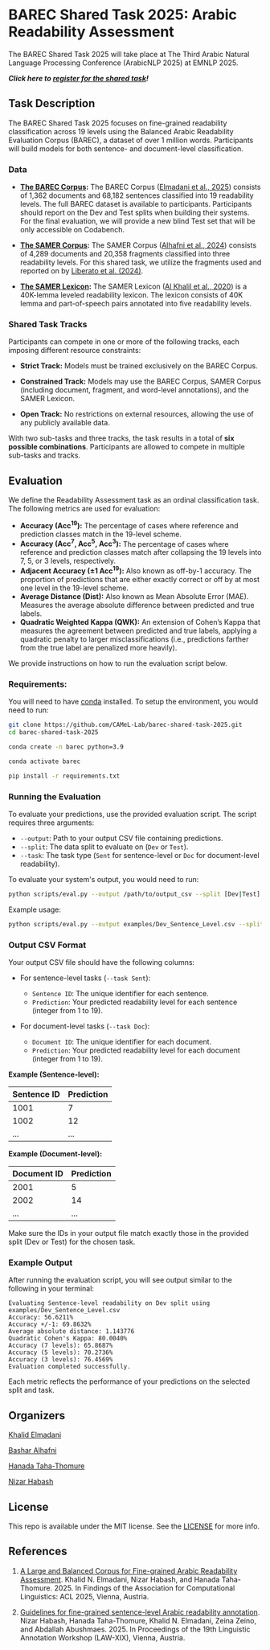 # BAREC Shared Task 2025: Arabic Readability Assessment

The BAREC Shared Task 2025 will take place at The Third Arabic Natural Language Processing Conference (ArabicNLP 2025) at EMNLP 2025.

***Click here to [register for the shared task](https://docs.google.com/forms/d/e/1FAIpQLSeSEHn3iPTQ2HCZ-t3DLGpJ5HjMld7xNFmGu87SOQ2ccywBKg)!***

## Task Description

The BAREC Shared Task 2025 focuses on fine-grained readability classification across 19 levels using the Balanced Arabic Readability Evaluation Corpus (BAREC), a dataset of over 1 million words. Participants will build models for both sentence- and document-level classification.

### Data

- **[The BAREC Corpus](https://huggingface.co/datasets/CAMeL-Lab/BAREC-Shared-Task-2025):** The BAREC Corpus ([Elmadani et al., 2025](https://arxiv.org/abs/2502.13520)) consists of 1,362 documents and 68,182 sentences classified into 19 readability levels. The full BAREC dataset is available to participants. Participants should report on the Dev and Test splits when building their systems. For the final evaluation, we will provide a new blind Test set that will be only accessible on Codabench.

- **[The SAMER Corpus](https://camel.abudhabi.nyu.edu/samer-simplification-corpus/):** The SAMER Corpus ([Alhafni et al., 2024](https://aclanthology.org/2024.lrec-main.1398/)) consists of 4,289 documents and 20,358 fragments classified into three readability levels. For this shared task, we utilize the fragments used and reported on by [Liberato et al. (2024)](https://aclanthology.org/2024.arabicnlp-1.5/).

- **[The SAMER Lexicon](https://camel.abudhabi.nyu.edu/samer-readability-lexicon/):** The SAMER Lexicon ([Al Khalil et al., 2020](https://aclanthology.org/2020.lrec-1.373/)) is a 40K-lemma leveled readability lexicon. The lexicon consists of 40K lemma and part-of-speech pairs annotated into five readability levels.

### Shared Task Tracks

Participants can compete in one or more of the following tracks, each imposing different resource constraints:

- **Strict Track:** Models must be trained exclusively on the BAREC Corpus.

- **Constrained Track:** Models may use the BAREC Corpus, SAMER Corpus (including document, fragment, and word-level annotations), and the SAMER Lexicon.

- **Open Track:** No restrictions on external resources, allowing the use of any publicly available data.

With two sub-tasks and three tracks, the task results in a total of **six possible combinations**. Participants are allowed to compete in multiple sub-tasks and tracks.

## Evaluation

We define the Readability Assessment task as an ordinal classification task. The following metrics are used for evaluation:

- **Accuracy (Acc<sup>19</sup>):** The percentage of cases where reference and prediction classes match in the 19-level scheme.
- **Accuracy (Acc<sup>7</sup>, Acc<sup>5</sup>, Acc<sup>3</sup>):** The percentage of cases where reference and prediction classes match after collapsing the 19 levels into 7, 5, or 3 levels, respectively.
- **Adjacent Accuracy (±1 Acc<sup>19</sup>):** Also known as off-by-1 accuracy. The proportion of predictions that are either exactly correct or off by at most one level in the 19-level scheme.
- **Average Distance (Dist):** Also known as Mean Absolute Error (MAE). Measures the average absolute difference between predicted and true labels.
- **Quadratic Weighted Kappa (QWK):** An extension of Cohen’s Kappa that measures the agreement between predicted and true labels, applying a quadratic penalty to larger misclassifications (i.e., predictions farther from the true label are penalized more heavily).

We provide instructions on how to run the evaluation script below.

### Requirements:

You will need to have [conda](https://docs.conda.io/en/latest/miniconda.html) installed. To setup the environment, you would need to run:

```bash
git clone https://github.com/CAMeL-Lab/barec-shared-task-2025.git
cd barec-shared-task-2025

conda create -n barec python=3.9

conda activate barec

pip install -r requirements.txt
```

### Running the Evaluation

To evaluate your predictions, use the provided evaluation script. The script requires three arguments:

- `--output`: Path to your output CSV file containing predictions.
- `--split`: The data split to evaluate on (`Dev` or `Test`).
- `--task`: The task type (`Sent` for sentence-level or `Doc` for document-level readability).

To evaluate your system's output, you would need to run:

```bash
python scripts/eval.py --output /path/to/output_csv --split [Dev|Test] --task [Sent|Doc]
```

Example usage:

```bash
python scripts/eval.py --output examples/Dev_Sentence_Level.csv --split Dev --task Sent
```

### Output CSV Format

Your output CSV file should have the following columns:

- For sentence-level tasks (`--task Sent`):
  - `Sentence ID`: The unique identifier for each sentence.
  - `Prediction`: Your predicted readability level for each sentence (integer from 1 to 19).

- For document-level tasks (`--task Doc`):
  - `Document ID`: The unique identifier for each document.
  - `Prediction`: Your predicted readability level for each document (integer from 1 to 19).

**Example (Sentence-level):**

| Sentence ID | Prediction |
|-------------|------------|
| 1001        | 7          |
| 1002        | 12         |
| ...         | ...        |

**Example (Document-level):**

| Document ID | Prediction |
|-------------|------------|
| 2001        | 5          |
| 2002        | 14         |
| ...         | ...        |

Make sure the IDs in your output file match exactly those in the provided split (Dev or Test) for the chosen task.

### Example Output

After running the evaluation script, you will see output similar to the following in your terminal:

```
Evaluating Sentence-level readability on Dev split using examples/Dev_Sentence_Level.csv
Accuracy: 56.6211%
Accuracy +/-1: 69.8632%
Average absolute distance: 1.143776
Quadratic Cohen's Kappa: 80.0040%
Accuracy (7 levels): 65.8687%
Accuracy (5 levels): 70.2736%
Accuracy (3 levels): 76.4569%
Evaluation completed successfully.
```

Each metric reflects the performance of your predictions on the selected split and task.


## Organizers

[Khalid Elmadani](https://nyuad.nyu.edu/en/research/faculty-labs-and-projects/computational-approaches-to-modeling-language-lab/researchers/khalid-ahmed.html)

[Bashar Alhafni](https://www.basharalhafni.com/)

[Hanada Taha-Thomure](https://hanadataha.com/)

[Nizar Habash](https://www.nizarhabash.com/)


## License

This repo is available under the MIT license. See the [LICENSE](LICENSE) for more info.

## References

1. [A Large and Balanced Corpus for Fine-grained Arabic Readability Assessment](https://arxiv.org/abs/2502.13520). Khalid N. Elmadani, Nizar Habash, and Hanada Taha-Thomure. 2025. In Findings of the Association for Computational Linguistics: ACL 2025, Vienna, Austria.

2. [Guidelines for fine-grained sentence-level Arabic readability annotation](https://arxiv.org/abs/2410.08674). Nizar Habash, Hanada Taha-Thomure, Khalid N. Elmadani, Zeina Zeino, and Abdallah Abushmaes. 2025. In Proceedings of the 19th Linguistic Annotation Workshop (LAW-XIX), Vienna, Austria.